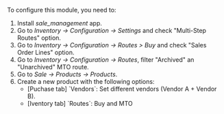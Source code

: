 To configure this module, you need to:

1.  Install *sale_management* app.
2.  Go to *Inventory -\> Configuration -\> Settings* and check
    "Multi-Step Routes" option.
3.  Go to *Inventory -\> Configuration -\> Routes \> Buy* and check
    "Sales Order Lines" option.
4.  Go to *Inventory -\> Configuration -\> Routes*, filter "Archived" an
    "Unarchived" MTO route.
5.  Go to *Sale -\> Products -\> Products*.
6.  Create a new product with the following options:
    - \[Puchase tab\] \`Vendors\`: Set different vendors (Vendor A +
      Vendor B).
    - \[Iventory tab\] \`Routes\`: Buy and MTO
